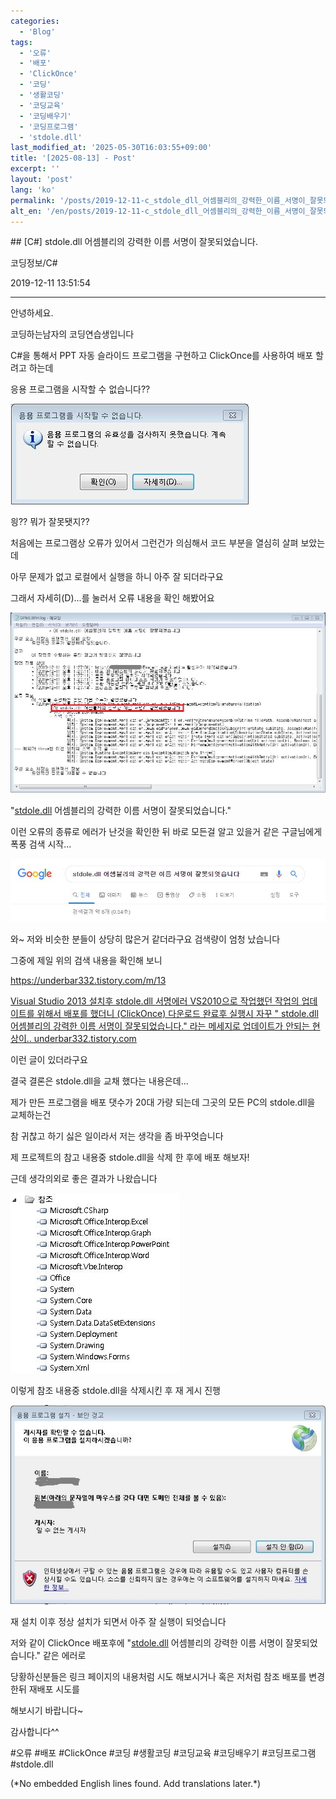 ```yaml
---
categories:
  - 'Blog'
tags:
  - '오류'
  - '배포'
  - 'ClickOnce'
  - '코딩'
  - '생활코딩'
  - '코딩교육'
  - '코딩배우기'
  - '코딩프로그램'
  - 'stdole.dll'
last_modified_at: '2025-05-30T16:03:55+09:00'
title: '[2025-08-13] - Post'
excerpt: ''
layout: 'post'
lang: 'ko'
permalink: '/posts/2019-12-11-c_stdole_dll_어셈블리의_강력한_이름_서명이_잘못되었습니다/'
alt_en: '/en/posts/2019-12-11-c_stdole_dll_어셈블리의_강력한_이름_서명이_잘못되었습니다/'
---
```


<div class="lang-panel lang-ko" lang="ko">
## [C#] stdole.dll 어셈블리의 강력한 이름 서명이 잘못되었습니다.

코딩정보/C#

2019-12-11 13:51:54

* * *

안녕하세요.

코딩하는남자의 코딩연습생입니다

C#을 통해서 PPT 자동 슬라이드 프로그램을 구현하고 ClickOnce를 사용하여 배포 할려고 하는데

응용 프로그램을 시작할 수 없습니다??

![](/assets/images/c_stdole_dll_어셈블리의_강력한_이름_서명이_잘못되었습니다/img.jpg)

읭?? 뭐가 잘못됏지??

처음에는 프로그램상 오류가 있어서 그런건가 의심해서 코드 부분을 열심히 살펴 보았는데

아무 문제가 없고 로컬에서 실행을 하니 아주 잘 되더라구요

그래서 자세히(D)...를 눌러서 오류 내용을 확인 해봤어요

![](/assets/images/c_stdole_dll_어셈블리의_강력한_이름_서명이_잘못되었습니다/img_1.jpg)

"[stdole.dll](stdole.dll) 어셈블리의 강력한 이름 서명이 잘못되었습니다."

이런 오류의 종류로 에러가 난것을 확인한 뒤 바로 모든걸 알고 있을거 같은 구글님에게 폭풍 검색 시작...

![](/assets/images/c_stdole_dll_어셈블리의_강력한_이름_서명이_잘못되었습니다/img_2.jpg)

와~ 저와 비슷한 분들이 상당히 많은거 같더라구요 검색량이 엄청 났습니다

그중에 제일 위의 검색 내용을 확인해 보니

<https://underbar332.tistory.com/m/13>

[ Visual Studio 2013 설치후 stdole.dll 서명에러 VS2010으로 작업했던 작업의 업데이트를 위해서 배포를 했더니
(ClickOnce) 다운로드 완료후 실행시 자꾸 " stdole.dll 어셈블리의 강력한 이름 서명이 잘못되었습니다." 라는 메세지로
업데이트가 안되는 현상이.. underbar332.tistory.com ](https://underbar332.tistory.com/13)

이런 글이 있더라구요

결국 결론은 stdole.dll을 교채 했다는 내용은데...

제가 만든 프로그램을 배포 댓수가 20대 가량 되는데 그곳의 모든 PC의 stdole.dll을 교체하는건

참 귀찮고 하기 싫은 일이라서 저는 생각을 좀 바꾸엇습니다

제 프로젝트의 참고 내용중 stdole.dll을 삭제 한 후에 배포 해보자!

근데 생각의외로 좋은 결과가 나왔습니다

![](/assets/images/c_stdole_dll_어셈블리의_강력한_이름_서명이_잘못되었습니다/img_3.jpg)

이렇게 참조 내용중 stdole.dll을 삭제시킨 후 재 게시 진행

![](/assets/images/c_stdole_dll_어셈블리의_강력한_이름_서명이_잘못되었습니다/img_4.jpg)

재 설치 이후 정상 설치가 되면서 아주 잘 실행이 되엇습니다

저와 같이 ClickOnce 배포후에 "[stdole.dll](stdole.dll) 어셈블리의 강력한 이름 서명이 잘못되었습니다." 같은
에러로

당황하신분들은 링크 페이지의 내용처럼 시도 해보시거나 혹은 저처럼 참조 배포를 변경한뒤 재배포 시도를

해보시기 바랍니다~

감사합니다^^

  

#오류 #배포 #ClickOnce #코딩 #생활코딩 #코딩교육 #코딩배우기 #코딩프로그램 #stdole.dll


</div>
<div class="lang-panel lang-en" lang="en">
(*No embedded English lines found. Add translations later.*)

</div>
